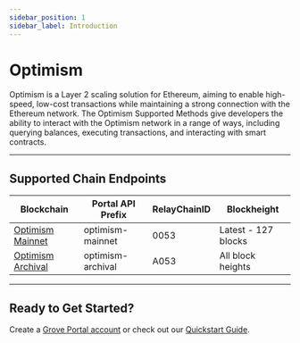 ```yaml
---
sidebar_position: 1
sidebar_label: Introduction
---
```


# Optimism

Optimism is a Layer 2 scaling solution for Ethereum, aiming to enable high-speed, low-cost transactions while maintaining a strong connection with the Ethereum network. The Optimism Supported Methods give developers the ability to interact with the Optimism network in a range of ways, including querying balances, executing transactions, and interacting with smart contracts.

---

## Supported Chain Endpoints

| Blockchain                                         | Portal API Prefix | RelayChainID | Blockheight         |
| -------------------------------------------------- | ----------------- | ------------ | ------------------- |
| [Optimism Mainnet](./endpoints/optimism-mainnet)   | optimism-mainnet  | 0053         | Latest - 127 blocks |
| [Optimism Archival](./endpoints/optimism-archival) | optimism-archival | A053         | All block heights   |

---

## Ready to Get Started?

Create a [Grove Portal account](https://portal.grove.city) or check out our [Quickstart Guide](/guides/getting-started/quickstart).
